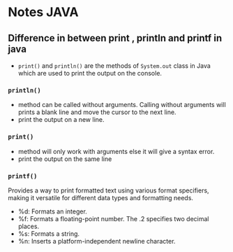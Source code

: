 # Notes JAVA

## Difference in between print , println and printf in java
- `print()` and `println()` are the methods of `System.out` class in Java which are used to print the output on the console. 
### `println()`
- method can be called without arguments. Calling without arguments will prints a blank line and move the cursor to the next line.
- print the output on a new line.

### `print()` 
- method will only work with arguments else it will give a syntax error.
- print the output on the same line

### `printf()`
 Provides a way to print formatted text using various format specifiers, making it versatile for different data types and formatting needs.
   - %d: Formats an integer.
   - %f: Formats a floating-point number. The .2 specifies two decimal places.
   - %s: Formats a string.
   - %n: Inserts a platform-independent newline character.